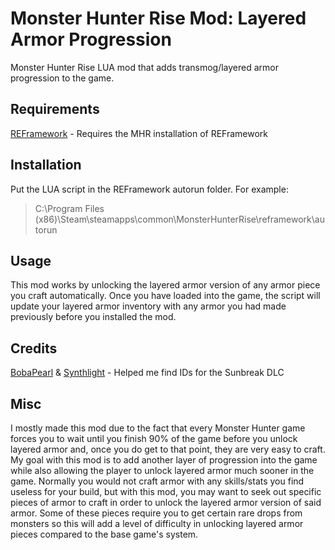# Monster Hunter Rise Mod: Layered Armor Progression
Monster Hunter Rise LUA mod that adds transmog/layered armor progression to the game. 

## Requirements
[REFramework](https://github.com/praydog/REFramework) - Requires the MHR installation of REFramework

## Installation
Put the LUA script in the REFramework autorun folder. For example:
> C:\Program Files (x86)\Steam\steamapps\common\MonsterHunterRise\reframework\autorun

## Usage
This mod works by unlocking the layered armor version of any armor piece you craft automatically.
Once you have loaded into the game, the script will update your layered armor inventory with any armor you had made previously before you installed the mod.

## Credits
[BobaPearl](https://www.nexusmods.com/users/98730653) & [Synthlight](https://www.nexusmods.com/monsterhunterrise/users/72334) - Helped me find IDs for the Sunbreak DLC

## Misc
I mostly made this mod due to the fact that every Monster Hunter game forces you to wait until you finish 90% of the game before you unlock layered armor and, once you do get to that point, they are very easy to craft. My goal with this mod is to add another layer of progression into the game while also allowing the player to unlock layered armor much sooner in the game. Normally you would not craft armor with any skills/stats you find useless for your build, but with this mod, you may want to seek out specific pieces of armor to craft in order to unlock the layered armor version of said armor. Some of these pieces require you to get certain rare drops from monsters so this will add a level of difficulty in unlocking layered armor pieces compared to the base game's system.
